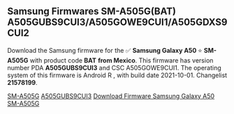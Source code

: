 <h2>Samsung Firmwares SM-A505G(BAT) A505GUBS9CUI3/A505GOWE9CUI1/A505GDXS9CUI2</h2>
Download the Samsung firmware for the ✅ <strong>Samsung Galaxy A50 </strong> ⭐ <strong>SM-A505G</strong> with product code <strong>BAT</strong> <strong> from Mexico</strong>. This firmware has version number PDA <strong>A505GUBS9CUI3</strong> and CSC A505GOWE9CUI1. The operating system of this firmware is Android R , with build date 2021-10-01. Changelist <strong>21578199</strong>.


[SM-A505G](https://samfirm.shop/samsung/model/SM-A505G)
[A505GUBS9CUI3](https://samfirm.shop/samsung/pda/A505GUBS9CUI3)
[Download Firmware Samsung Galaxy A50 SM-A505G](https://samfirm.shop/samsung/firmware/461585)
